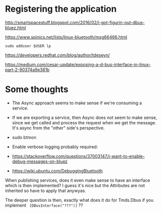 
# Registering the application
http://smartspacestuff.blogspot.com/2016/02/i-got-figurin-out-dbus-bluez.html

https://www.spinics.net/lists/linux-bluetooth/msg66466.html

```
sudo adduser $USER lp
```

https://developers.redhat.com/blog/author/tdeseyn/

https://medium.com/cesar-update/exposing-a-d-bus-interface-in-linux-part-2-90374a9e381b

# Some thoughts

* The Async approach seems to make sense if we're consuming a service.
* If we are exporting a service, then Async does not seem to make sense, since we get called and process the request when we get the message. It's async from the "other" side's perspective.

 * sudo btmon
 * Enable verbose logging probably required:
 * https://stackoverflow.com/questions/37003147/i-want-to-enable-debug-messages-on-bluez
 * https://wiki.ubuntu.com/DebuggingBluetooth

When publishing services, does it even make sense to have an interface which is then implemented? I guess it's nice but the Attributes are not inherited so have to apply that anywyas.

The deeper question is then, exactly what does it do for Tmds.Dbus if you implement 
` [DBusInterface("???")]` ??
